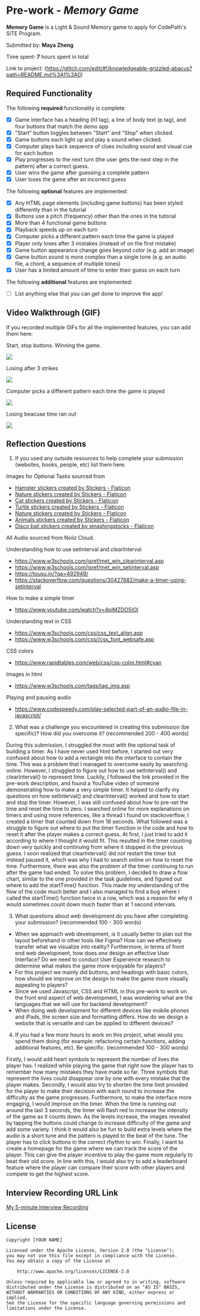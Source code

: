 # Pre-work - *Memory Game*

**Memory Game** is a Light & Sound Memory game to apply for CodePath's SITE Program. 

Submitted by: **Maya Zheng**

Time spent: **7** hours spent in total 

Link to project: (https://glitch.com/edit/#!/knowledgeable-grizzled-abacus?path=README.md%3A1%3A0)

## Required Functionality

The following **required** functionality is complete:

* [X] Game interface has a heading (h1 tag), a line of body text (p tag), and four buttons that match the demo app
* [X] "Start" button toggles between "Start" and "Stop" when clicked. 
* [X] Game buttons each light up and play a sound when clicked. 
* [X] Computer plays back sequence of clues including sound and visual cue for each button
* [X] Play progresses to the next turn (the user gets the next step in the pattern) after a correct guess. 
* [X] User wins the game after guessing a complete pattern
* [X] User loses the game after an incorrect guess

The following **optional** features are implemented:

* [X] Any HTML page elements (including game buttons) has been styled differently than in the tutorial
* [X] Buttons use a pitch (frequency) other than the ones in the tutorial
* [X] More than 4 functional game buttons
* [X] Playback speeds up on each turn
* [X] Computer picks a different pattern each time the game is played
* [X] Player only loses after 3 mistakes (instead of on the first mistake)
* [X] Game button appearance change goes beyond color (e.g. add an image)
* [X] Game button sound is more complex than a single tone (e.g. an audio file, a chord, a sequence of multiple tones)
* [X] User has a limited amount of time to enter their guess on each turn

The following **additional** features are implemented:

- [ ] List anything else that you can get done to improve the app!

## Video Walkthrough (GIF)

If you recorded multiple GIFs for all the implemented features, you can add them here:

Start, stop buttons. Winning the game. 

![](http://g.recordit.co/sLxStsqzNE.gif) 

Losing after 3 strikes

![](http://g.recordit.co/tsYNiv246x.gif)

Computer picks a different pattern each time the game is played

![](http://g.recordit.co/1xPA3XwzqC.gif)

Losing beacuse time ran out

![](http://g.recordit.co/Bdc5W50uIK.gif)

## Reflection Questions
1. If you used any outside resources to help complete your submission (websites, books, people, etc) list them here. 

Images for Optional Tasks sourced from
- <a href="https://www.flaticon.com/free-stickers/hamster" title="hamster stickers">Hamster stickers created by Stickers - Flaticon</a>
- <a href="https://www.flaticon.com/free-stickers/nature" title="nature stickers">Nature stickers created by Stickers - Flaticon</a>
- <a href="https://www.flaticon.com/free-stickers/cat" title="cat stickers">Cat stickers created by Stickers - Flaticon</a>
- <a href="https://www.flaticon.com/free-stickers/turtle" title="turtle stickers">Turtle stickers created by Stickers - Flaticon</a>
- <a href="https://www.flaticon.com/free-stickers/nature" title="nature stickers">Nature stickers created by Stickers - Flaticon</a>
- <a href="https://www.flaticon.com/free-stickers/animals" title="animals stickers">Animals stickers created by Stickers - Flaticon</a>
- <a href="https://www.flaticon.com/free-icons/disco-ball" title="disco ball stickers">Disco ball stickers created by smashingstocks - Flaticon</a>

All Audio sourced from Noiiz Cloud.

Understanding how to use setInterval and clearInterval
- https://www.w3schools.com/jsref/met_win_clearinterval.asp
- https://www.w3schools.com/jsref/met_win_setinterval.asp
- https://tousu.in/?qa=492949/ 
- https://stackoverflow.com/questions/30427882/make-a-timer-using-setinterval

How to make a simple timer
- https://www.youtube.com/watch?v=4piMZDO5IOI

Understanding text in CSS
- https://www.w3schools.com/css/css_text_align.asp
- https://www.w3schools.com/css//css_font_websafe.asp

CSS colors
- https://www.rapidtables.com/web/css/css-color.html#cyan

Images in html
- https://www.w3schools.com/tags/tag_img.asp

Playing and pausing audio
- https://www.codespeedy.com/play-selected-part-of-an-audio-file-in-javascript/



2. What was a challenge you encountered in creating this submission (be specific)? How did you overcome it? (recommended 200 - 400 words) 

During this submission, I struggled the most with the optional task of building a timer. As I have never used html before, I started out very confused about how to add a rectangle into the interface to contain the time. This was a problem that I managed to overcome easily by searching online. However, I struggled to figure out how to use setInterval() and clearInterval() to represent time. Luckily, I followed the link provided in the pre-work description, and found a YouTube video of someone demonstrating how to make a very simple timer. It helped to clarify my questions on how setInterval() and clearInterval() worked and how to start and stop the timer. However, I was still confused about how to pre-set the time and reset the time to zero. I searched online for more explanations on timers and using more references, like a thread I found on stackoverflow, I created a timer that counted down from 18 seconds. What followed was a struggle to figure out where to put the timer function in the code and how to reset it after the player makes a correct guess. At first, I just tried to add it according to where I thought it would fit. This resulted in the timer counting down very quickly and continuing from where it stopped in the previous guess. I soon realized that clearInterval() did not restart the timer but instead paused it, which was why I had to search online on how to reset the time. Furthermore, there was also the problem of the timer continuing to run after the game had ended. To solve this problem, I decided to draw a flow chart, similar to the one provided in the task guidelines, and figured out where to add the startTime() function. This made my understanding of the flow of the code much better and I also managed to find a bug where I called the startTime() function twice in a row, which was a reason for why it would sometimes count down much faster than at 1 second intervals. 


3. What questions about web development do you have after completing your submission? (recommended 100 - 300 words) 

- When we approach web development, is it usually better to plan out the layout beforehand in other tools like Figma? How can we effectively transfer what we visualize into reality? Furthermore, in terms of front end web development, how does one design an effective User Interface? Do we need to conduct User Experience research to determine what makes the game more enjoyable for players? 
- For this project we mainly did buttons, and headings with basic colors, how should we improve on the design to make the game more visually appealing to players?
- Since we used Javascript, CSS and HTML in this pre-work to work on the front end aspect of web development, I was wondering what are the languages that we will use for backend development?
- When doing web development for different devices like mobile phones and iPads, the screen size and formatting differs. How do we design a website that is versatile and can be applied to different devices? 


4. If you had a few more hours to work on this project, what would you spend them doing (for example: refactoring certain functions, adding additional features, etc). Be specific. (recommended 100 - 300 words) 

Firstly, I would add heart symbols to represent the number of lives the player has. I realized while playing the game that right now the player has to remember how many mistakes they have made so far. Three symbols that represent the lives could disappear one by one with every mistake that the player makes. 
Secondly, I would also try to shorten the time limit provided for the player to make their decision with each round to increase the difficulty as the game progresses. Furthermore, to make the interface more engaging, I would improve on the timer. When the time is running out around the last 3 seconds, the timer will flash red to increase the intensity of the game as it counts down.
As the levels increase, the images revealed by tapping the buttons could change to increase difficulty of the game and add some variety.
I think it would also be fun to build extra levels where the audio is a short tune and the pattern is played to the beat of the tune. The player has to click buttons in the correct rhythm to win. 
Finally, I want to create a homepage for the game where we can track the score of the player. This can give the player incentive to play the game more regularly to beat their old score. In line with this, I would also try to add a leaderboard feature where the player can compare their score with other players and compete to get the highest score. 




## Interview Recording URL Link

[My 5-minute Interview Recording](your-link-here)


## License

    Copyright [YOUR NAME]

    Licensed under the Apache License, Version 2.0 (the "License");
    you may not use this file except in compliance with the License.
    You may obtain a copy of the License at

        http://www.apache.org/licenses/LICENSE-2.0

    Unless required by applicable law or agreed to in writing, software
    distributed under the License is distributed on an "AS IS" BASIS,
    WITHOUT WARRANTIES OR CONDITIONS OF ANY KIND, either express or implied.
    See the License for the specific language governing permissions and
    limitations under the License.
